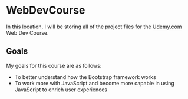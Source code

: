 # WebDevCourse
In this location, I will be storing all of the project files for the [Udemy.com](https://www.udemy.com/the-web-developer-bootcamp/) Web Dev Course.
## Goals
My goals for this course are as follows:
* To better understand how the Bootstrap framework works
* To work more with JavaScript and become more capable in using JavaScript to enrich user experiences

